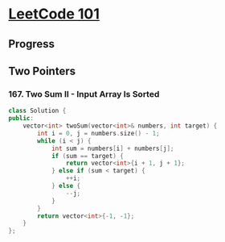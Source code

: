 # [LeetCode 101](https://github.com/changgyhub/leetcode_101)

## Progress

## Two Pointers

### 167. Two Sum II - Input Array Is Sorted
```cpp
class Solution {
public:
    vector<int> twoSum(vector<int>& numbers, int target) {
        int i = 0, j = numbers.size() - 1;
        while (i < j) {
            int sum = numbers[i] + numbers[j];
            if (sum == target) {
                return vector<int>{i + 1, j + 1};
            } else if (sum < target) {
                ++i;
            } else {
                --j;
            }
        }
        return vector<int>{-1, -1};
    }
};
```